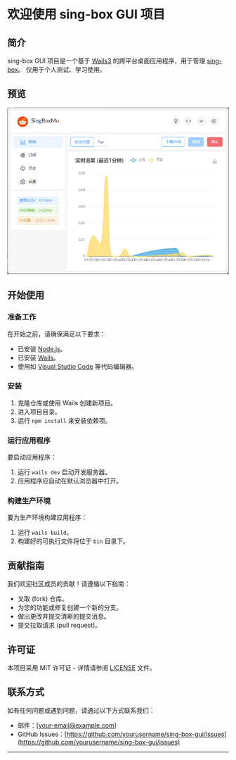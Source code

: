 # 欢迎使用 sing-box GUI 项目

## 简介
sing-box GUI 项目是一个基于 [Wails3](https://wails.app/) 的跨平台桌面应用程序，用于管理 [sing-box](https://github.com/SagerNet/sing-box)。
仅用于个人测试、学习使用。
## 预览
<img src="./example/img.png" alt="sing-box GUI 预览" width="800">
</img>

## 开始使用

### 准备工作
在开始之前，请确保满足以下要求：
- 已安装 [Node.js](https://nodejs.org/)。
- 已安装 [Wails](https://wails.app/)。
- 使用如 [Visual Studio Code](https://code.visualstudio.com/) 等代码编辑器。

### 安装
1. 克隆仓库或使用 Wails 创建新项目。
2. 进入项目目录。
3. 运行 `npm install` 来安装依赖项。

### 运行应用程序
要启动应用程序：
1. 运行 `wails dev` 启动开发服务器。
2. 应用程序应自动在默认浏览器中打开。

### 构建生产环境
要为生产环境构建应用程序：
1. 运行 `wails build`。
2. 构建好的可执行文件将位于 `bin` 目录下。

## 贡献指南
我们欢迎社区成员的贡献！请遵循以下指南：
- 叉取 (fork) 仓库。
- 为您的功能或修复创建一个新的分支。
- 做出更改并提交清晰的提交消息。
- 提交拉取请求 (pull request)。

## 许可证
本项目采用 MIT 许可证 - 详情请参阅 [LICENSE](LICENSE) 文件。

## 联系方式
如有任何问题或遇到问题，请通过以下方式联系我们：
- 邮件：[your-email@example.com]
- GitHub Issues：[https://github.com/yourusername/sing-box-gui/issues](https://github.com/yourusername/sing-box-gui/issues)

---
